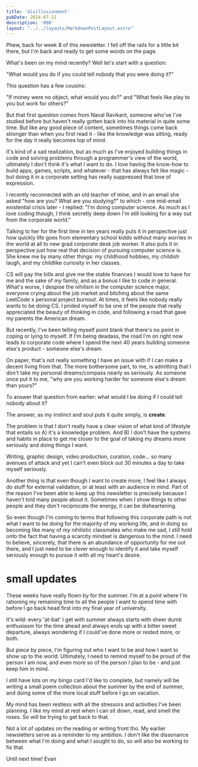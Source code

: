 ```yaml
---
title: 'disillusionment'
pubDate: 2024-07-22
description: '008'
layout: "../../layouts/MarkdownPostLayout.astro"
---
```

Phew, back for week 8 of this newsletter. I fell off the rails for a little bit there, but I'm back and ready to get some words on the page.

What's been on my mind recently? Well let's start with a question:

"What would you do if you could tell nobody that you were doing it?"

This question has a few cousins:

"If money were no object, what would you do?" and "What feels like play to you but work for others?"

But that first question comes from Naval Ravikant, someone who've I've studied before but haven't really gotten back into his material in quite some time. But like any good piece of content, sometimes things come back stronger than when you first read it - like the knowledge was sitting, ready for the day it really becomes top of mind.

It's kind of a sad realization, but as much as I've enjoyed building things in code and solving problems through a programmer's view of the world, ultimately I don't think it's what I want to do. I love having the know-how to build apps, games, scripts, and whatever - that has always felt like magic - but doing it in a corporate setting has really suppressed that love of expression.

I recently reconnected with an old teacher of mine, and in an email she asked "how are you? What are you studying?" to which - one mid-email existential crisis later - I replied: "I'm doing computer science. As much as I love coding though, I think secretly deep down I'm still looking for a way out from the corporate world."

Talking to her for the first time in ten years really puts it in perspective just how quickly life goes from elementary school kiddo without many worries in the world at all to new grad corporate desk job worker. It also puts it in perspective just how real that decision of pursuing computer science is. She knew me by many other things: my childhood hobbies, my childish laugh, and my childlike curiosity in her classes.

CS will pay the bills and give me the stable finances I would love to have for me and the sake of my family, and as a bonus I like to code in general. What's worse, I despise the nihilism in the computer science major, everyone crying about the job market and bitching about the same LeetCode x personal project burnout. At times, it feels like nobody really wants to be doing CS. I prided myself to be one of the people that really appreciated the beauty of thinking in code, and following a road that gave my parents the American dream.

But recently, I've been telling myself point blank that there's no point in coping or lying to myself. If I'm being deadass, the road I'm on right now leads to corporate code where I spend the next 40 years building someone else's product - someone else's dream. 

On paper, that's not really something I have an issue with if I can make a decent living from that. The more bothersome part, to me, is admitting that I don't take my personal dreams/compass nearly as seriously. As someone once put it to me, "why are you working harder for someone else's dream than yours?"

To answer that question from earlier: what would I be doing if I could tell nobody about it?

The answer, as my instinct and soul puts it quite simply, is **create**.

The problem is that I don't really have a clear vision of what kind of lifestyle that entails so A) it's a knowledge problem. And B) I don't have the systems and habits in place to get me closer to the goal of taking my dreams more seriously and doing things I want.

Writing, graphic design, video production, curation, code... so many avenues of attack and yet I can't even block out 30 minutes a day to take myself seriously.

Another thing is that even though I want to create more, I feel like I always do stuff for external validation, or at least with an audience in mind. Part of the reason I've been able to keep up this newsletter is precisely because I haven't told many people about it. Sometimes when I show things to other people and they don't reciprocate the energy, it can be disheartening.

So even though I'm coming to terms that following this corporate path is not what I want to be doing for the majority of my working life, and in doing so becoming like many of my nihilistic classmates who make me sad, I still hold onto the fact that having a scarcity mindset is dangerous to the mind. I need to believe, sincerely, that there is an abundance of opportunity for me out there, and I just need to be clever enough to identify it and take myself seriously enough to pursue it with all my heart's desire.

# small updates

These weeks have really flown by for the summer. I'm at a point where I'm rationing my remaining time to all the people I want to spend time with before I go back head first into my final year of university.

It's wild: every 'at-bat' I get with summer always starts with sheer dumb enthusiasm for the time ahead and always ends up with a bitter sweet departure, always wondering if I could've done more or rested more, or both.

But piece by piece, I'm figuring out who I want to be and how I want to show up to the world. Ultimately, I need to remind myself to be proud of the person I am now, and even more so of the person I plan to be - and just keep him in mind.

I still have lots on my bingo card I'd like to complete, but namely will be writing a small poem collection about the summer by the end of summer, and doing some of the more local stuff before I go on vacation.

My mind has been restless with all the stressors and activities I've been planning. I like my mind at rest when I can sit down, read, and smell the roses. So will be trying to get back to that.

Not a lot of updates on the reading or writing front tho. My earlier newsletters serve as a reminder to my ambition. I don't like the dissonance between what I'm doing and what I sought to do, so will also be working to fix that.

Until next time!
Evan